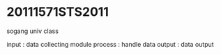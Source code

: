 # 20111571STS2011
sogang univ class

input : data collecting module
process : handle data
output : data output

